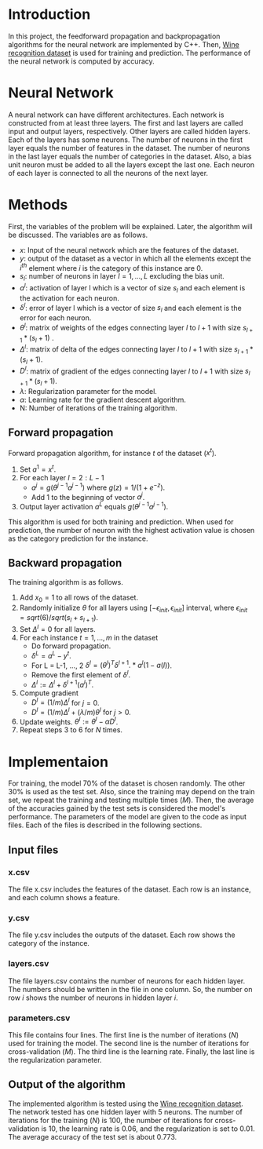 # Introduction
In this project, the feedforward propagation and backpropagation algorithms for the neural network are implemented by C++. Then, [Wine recognition dataset](https://archive.ics.uci.edu/ml/datasets/wine) is used for training and prediction. The performance of the neural network is computed by accuracy.
# Neural Network
A neural network can have different architectures. Each network is constructed from at least three layers. The first and last layers are called input and output layers, respectively. Other layers are called hidden layers. Each of the layers has some neurons. The number of neurons in the first layer equals the number of features in the dataset. The number of neurons in the last layer equals the number of categories in the dataset. Also, a bias unit neuron must be added to all the layers except the last one. Each neuron of each layer is connected to all the neurons of the next layer. 
# Methods
First, the variables of the problem will be explained. Later, the algorithm will be discussed.
The variables are as follows.
- $x$: Input of the neural network which are the features of the dataset.
- $y$: output of the dataset as a vector in which all the elements except the $i^{th}$ element where $i$ is the category of this instance are 0.
- $s_l$: number of neurons in layer $l = 1, ..., L$ excluding the bias unit.
- $a^l$: activation of layer l which is a vector of size $s_l$ and each element is the activation for each neuron.
- $\delta^l$: error of layer l which is a vector of size $s_l$ and each element is the error for each neuron.
- $\theta^l$: matrix of weights of the edges connecting layer $l$ to $l+1$ with size $s_{l+1}*(s_l+1)$ .
- $\Delta^l$: matrix of delta of the edges connecting layer $l$ to $l+1$ with size $s_{l+1}*(s_l+1)$.
- $D^l$: matrix of gradient of the edges connecting layer $l$ to $l+1$ with size $s_{l+1}*(s_l+1)$.
- $\lambda$: Regularization parameter for the model.
- $\alpha$: Learning rate for the gradient descent algorithm.
- N: Number of iterations of the training algorithm.
## Forward propagation
Forward propagation algorithm, for instance $t$ of the dataset ($x^t$).
1. Set $a^1 = x^t$.
2. For each layer $l = 2:L-1$
    - $a^j = g(\theta^{j-1}a^{j-1})$ where $g(z)=1/(1+e^{-z})$.
    - Add 1 to the beginning of vector $a^j$.
3. Output layer activation $a^L$ equals $g(\theta^{j-1}a^{j-1})$.

This algorithm is used for both training and prediction. When used for prediction, the number of neuron with the highest activation value is chosen as the category prediction for the instance.
## Backward propagation
The training algorithm is as follows.
1. Add $x_0 = 1$ to all rows of the dataset.
2. Randomly initialize $\theta$ for all layers using $[-\epsilon_{init},\epsilon_{init}]$ interval, where $\epsilon_{init} = sqrt(6)/sqrt(s_l+s_{l+1})$.
3. Set $\Delta^l=0$ for all layers.
4. For each instance $t = 1, ..., m$ in the dataset
    - Do forward propagation.
    - $\delta^L = a^L - y^t$.
    - For L = L-1, ..., 2 $\delta^l = (\theta^l)^T\delta^{l+1}.*a^l(1-a(l))$.
    - Remove the first element of $\delta^l$.
    - $\Delta^l := \Delta^l + \delta^{l+1}(a^l)^T$.
5. Compute gradient
    - $D^l = (1/m)\Delta^l$ for $j=0$.
    - $D^l = (1/m)\Delta^l + (\lambda/m) \theta^l$ for $j>0$.
6. Update weights. $\theta^l := \theta^l-\alpha D^l$.
7. Repeat steps 3 to 6 for $N$ times.

# Implementaion
For training, the model $70\%$ of the dataset is chosen randomly. The other $30\%$ is used as the test set. Also, since the training may depend on the train set, we repeat the training and testing multiple times ($M$). Then, the average of the accuracies gained by the test sets is considered the model's performance.
The parameters of the model are given to the code as input files. Each of the files is described in the following sections.
## Input files 
### x.csv
The file x.csv includes the features of the dataset. Each row is an instance, and each column shows a feature. 
### y.csv
The file y.csv includes the outputs of the dataset. Each row shows the category of the instance. 
### layers.csv
The file layers.csv contains the number of neurons for each hidden layer. The numbers should be written in the file in one column. So, the number on row $i$ shows the number of neurons in hidden layer $i$.
### parameters.csv
This file contains four lines. The first line is the number of iterations ($N$) used for training the model. The second line is the number of iterations for cross-validation ($M$). The third line is the learning rate. Finally, the last line is the regularization parameter. 
## Output of the algorithm
The implemented algorithm is tested using the [Wine recognition dataset](https://archive.ics.uci.edu/ml/datasets/wine). The network tested has one hidden layer with 5 neurons. The number of iterations for the training ($N$) is 100, the number of iterations for cross-validation is 10, the learning rate is 0.06, and the regularization is set to 0.01. The average accuracy of the test set is about 0.773.
